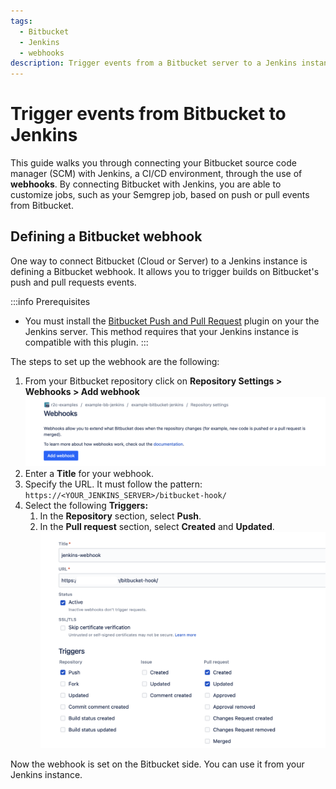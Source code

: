 ```yaml
---
tags:
  - Bitbucket
  - Jenkins
  - webhooks
description: Trigger events from a Bitbucket server to a Jenkins instance.
---
```

# Trigger events from Bitbucket to Jenkins


This guide walks you through connecting your Bitbucket source code manager (SCM) with Jenkins, a CI/CD environment, through the use of **webhooks**. By connecting Bitbucket with Jenkins, you are able to customize jobs, such as your Semgrep job, based on push or pull events from Bitbucket.

## Defining a Bitbucket webhook 
One way to connect Bitbucket (Cloud or Server) to a Jenkins instance is defining a Bitbucket webhook.
It allows you to trigger builds on Bitbucket's push and pull requests events.

:::info Prerequisites
* You must install the [<i class="fas fa-external-link fa-xs"></i> Bitbucket Push and Pull Request](https://plugins.jenkins.io/bitbucket-push-and-pull-request/) plugin on your the Jenkins server. This method requires that your Jenkins instance is compatible with this plugin.
:::

The steps to set up the webhook are the following:

1. From your Bitbucket repository click on **Repository Settings > Webhooks > Add webhook**
![A Bitbucket repository's Webhooks page](/img/kb/ci-bitbucket-defining-webhook.png)
1. Enter a **Title** for your webhook.
1. Specify the URL. It must follow the pattern: `https://<YOUR_JENKINS_SERVER>/bitbucket-hook/`
1. Select the following **Triggers:** 
    1. In the **Repository** section, select **Push**.
    1. In the **Pull request** section, select **Created** and **Updated**.
![Webhook set up page](/img/kb/ci-bitbucket-select-triggers.png)

Now the webhook is set on the Bitbucket side. You can use it from your Jenkins instance.
